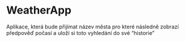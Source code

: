 # WeatherApp
Aplikace, která bude přijímat název města pro které následně zobrazí předpověď počasí a uloží si toto vyhledání do své “historie”
